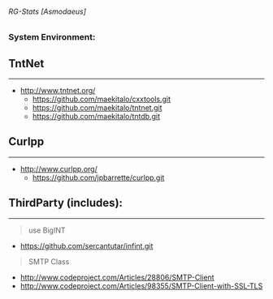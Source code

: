 ###### RG-Stats [Asmodaeus]

### System Environment:

## TntNet
-----------------------
* http://www.tntnet.org/
    * https://github.com/maekitalo/cxxtools.git
    * https://github.com/maekitalo/tntnet.git
    * https://github.com/maekitalo/tntdb.git

## Curlpp
-----------------------
* http://www.curlpp.org/
    * https://github.com/jpbarrette/curlpp.git


## ThirdParty (includes):
-----------------------
> use BigINT
* https://github.com/sercantutar/infint.git

> SMTP Class 
* http://www.codeproject.com/Articles/28806/SMTP-Client
* http://www.codeproject.com/Articles/98355/SMTP-Client-with-SSL-TLS